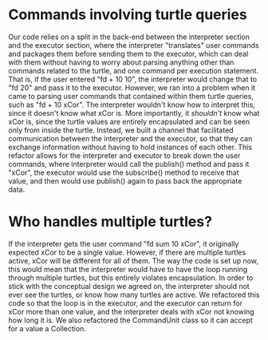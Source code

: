 # Commands involving turtle queries

Our code relies on a split in the back-end between the interpreter section and the executor section, where the interpreter "translates" user commands and packages them before sending them to the executor, which can deal with them without having to worry about parsing anything other than commands related to the turtle, and one command per execution statement. That is, if the user entered "fd + 10 10", the interpreter would change that to "fd 20" and pass it to the executor. However, we ran into a problem when it came to parsing user commands that contained within them turtle queries, such as "fd + 10 xCor". The interpreter wouldn't know how to interpret this, since it doesn't know what xCor is. More importantly, it *shouldn't* know what xCor is, since the turtle values are entirely encapsulated and can be seen only from inside the turtle. Instead, we built a channel that facilitated communication between the interpreter and the executor, so that they can exchange information without having to hold instances of each other. This refactor allows for the interpreter and executor to break down the user commands, where interpreter would call the publish() method and pass it "xCor", the executor would use the subscribe() method to receive that value, and then would use publish() again to pass back the appropriate data.

# Who handles multiple turtles?

If the interpreter gets the user command "fd sum 10 xCor", it originally expected xCor to be a single value. However, if there are multiple turtles active, xCor will be different for all of them. The way the code is set up now, this would mean that the interpreter would have to have the loop running through multiple turtles, but this entirely violates encapsulation. In order to stick with the conceptual design we agreed on, the interpreter should not ever see the turtles, or know how many turtles are active. We refactored this code so that the loop is in the executor, and the executor can return for xCor more than one value, and the interpreter deals with xCor not knowing how long it is. We also refactored the CommandUnit class so it can accept for a value a Collection.